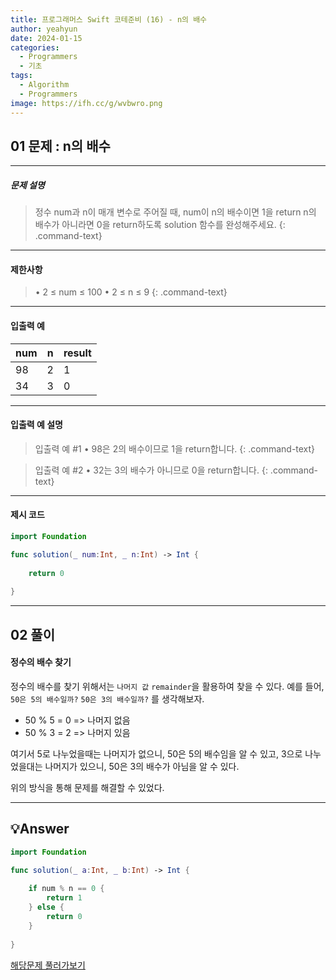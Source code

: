 ```yaml
---
title: 프로그래머스 Swift 코테준비 (16) - n의 배수
author: yeahyun
date: 2024-01-15
categories:
  - Programmers
  - 기초
tags:
  - Algorithm
  - Programmers
image: https://ifh.cc/g/wvbwro.png
---
```

## 01 문제 : n의 배수
---
##### 문제 설명

>정수 num과 n이 매개 변수로 주어질 때, num이 n의 배수이면 1을 return n의 배수가 아니라면 0을 return하도록 solution 함수를 완성해주세요.
{: .command-text}

- ---
#### 제한사항

>• 2 ≤ num ≤ 100
>• 2 ≤ n ≤ 9
{: .command-text}

---
#### 입출력 예

|num|n|result|
|---|---|---|
|98|2|1|
|34|3|0|

---
#### 입출력 예 설명

>입출력 예 #1
	• 98은 2의 배수이므로 1을 return합니다.
{: .command-text}


>입출력 예 #2
	• 32는 3의 배수가 아니므로 0을 return합니다.
{: .command-text}

---

#### 제시 코드

```swift
import Foundation

func solution(_ num:Int, _ n:Int) -> Int {
    
    return 0
    
}
```


---
## 02 풀이 

#### 정수의 배수 찾기

정수의 배수를 찾기 위해서는 `나머지 값` `remainder`을 활용하여 찾을 수 있다.
예를 들어, `50은 5의 배수일까?` `50은 3의 배수일까?` 를 생각해보자.

- 50 % 5 = 0  => 나머지 없음
- 50 % 3 = 2 => 나머지 있음

여기서 5로 나누었을때는 나머지가 없으니, 50은 5의 배수임을 알 수 있고,
3으로 나누었을대는 나머지가 있으니, 50은 3의 배수가 아님을 알 수 있다.

위의 방식을 통해 문제를 해결할 수 있었다.
 

---

## 💡Answer

```swift
import Foundation

func solution(_ a:Int, _ b:Int) -> Int {
    
    if num % n == 0 {
        return 1
    } else {
        return 0
    }
    
}
```


[해당문제 풀러가보기](https://school.programmers.co.kr/learn/courses/30/lessons/181937)


